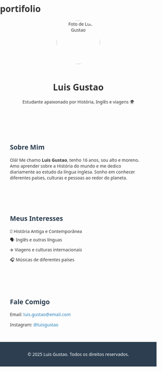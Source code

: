 # portifolio
<!DOCTYPE html>
<html lang="pt-BR">
<head>
  <meta charset="UTF-8">
  <meta name="viewport" content="width=device-width, initial-scale=1">
  <title>Portfólio de Luis Gustao</title>
  <style>
    body {
      font-family: 'Segoe UI', sans-serif;
      margin: 0;
      padding: 0;
      background: #fdfdfd;
      color: #333;
    }

    header {
      background-color: #2c3e50;
      color: white;
      text-align: center;
      padding: 2rem;
    }

    .profile-pic {
      width: 140px;
      height: 140px;
      border-radius: 50%;
      object-fit: cover;
      margin-bottom: 1rem;
    }

    section {
      padding: 2rem;
      max-width: 800px;
      margin: auto;
    }

    h2 {
      color: #2c3e50;
    }

    ul {
      list-style: none;
      padding: 0;
    }

    ul li {
      margin: 0.5rem 0;
    }

    footer {
      text-align: center;
      padding: 1rem;
      background-color: #2c3e50;
      color: white;
    }

    a {
      color: #2980b9;
      text-decoration: none;
    }

    a:hover {
      text-decoration: underline;
    }
  </style>
</head>
<body>
  <header>
    <img src="https://via.placeholder.com/140" alt="Foto de Luis Gustao" class="profile-pic">
    <h1>Luis Gustao</h1>
    <p>Estudante apaixonado por História, Inglês e viagens 🌍</p>
  </header>

  <section id="sobre">
    <h2>Sobre Mim</h2>
    <p>Olá! Me chamo <strong>Luis Gustao</strong>, tenho 16 anos, sou alto e moreno. Amo aprender sobre a História do mundo e me dedico diariamente ao estudo da língua inglesa. Sonho em conhecer diferentes países, culturas e pessoas ao redor do planeta.</p>
  </section>

  <section id="interesses">
    <h2>Meus Interesses</h2>
    <ul>
      <li>📘 História Antiga e Contemporânea</li>
      <li>🗣️ Inglês e outras línguas</li>
      <li>✈️ Viagens e culturas internacionais</li>
      <li>🎧 Músicas de diferentes países</li>
    </ul>
  </section>

  <section id="contato">
    <h2>Fale Comigo</h2>
    <p>Email: <a href="mailto:luis.gustao@email.com">luis.gustao@email.com</a></p>
    <p>Instagram: <a href="https://instagram.com/luisgustao" target="_blank">@luisgustao</a></p>
  </section>

  <footer>
    <p>© 2025 Luis Gustao. Todos os direitos reservados.</p>
  </footer>

  <script>
    console.log("Portfólio de Luis Gustao carregado com sucesso!");
  </script>
</body>
</html>
